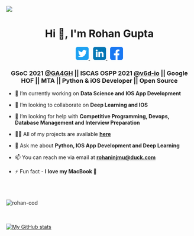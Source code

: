 ![](https://komarev.com/ghpvc/?username=Rohan-cod&style=plastic)
<h1 align="center">Hi 👋, I'm Rohan Gupta</h1>
<p align="center">
<a href="https://twitter.com/rohan_cod" rel="nofollow">
  <img alt="guilyx | Twitter" width="35px" src="https://github.com/edent/SuperTinyIcons/blob/master/images/svg/twitter.svg" data-canonical-src="https://image.flaticon.com/icons/svg/2111/2111703.svg" style="max-width:100%;">
</a>
&nbsp;
<a href="https://www.linkedin.com/in/rohang4837b4124/" rel="nofollow">
  <img alt="guilyx's LinkdeIN" width="35px" src="https://github.com/edent/SuperTinyIcons/blob/master/images/svg/linkedin.svg" data-canonical-src="https://image.flaticon.com/icons/svg/2111/2111465.svg" style="max-width:100%;">
</a>
&nbsp;
<a href="https://www.facebook.com/rohaninjmu" rel="nofollow">
  <img alt="guilyx's Facebook" width="35px" src="https://github.com/edent/SuperTinyIcons/blob/master/images/svg/facebook.svg" data-canonical-src="https://image.flaticon.com/icons/svg/2111/2111342.svg" style="max-width:100%;">
</a>
</p>
<h3 align="center">GSoC 2021 <a href="https://github.com/ga4gh"><b>@GA4GH</b></a> || ISCAS OSPP 2021 <a href="https://github.com/v6d-io"><b>@v6d-io</b></a> || Google HOF || MTA || Python & iOS Developer || Open Source</h3>


- 🔭 I’m currently working on **Data Science and IOS App Development**

- 👯 I’m looking to collaborate on **Deep Learning and IOS**

- 🤝 I’m looking for help with **Competitive Programming, Devops, Database Management and Interview Preparation**

- 👨‍💻 All of my projects are available [**here**](https://github.com/Rohan-cod?tab=repositories&q=&type=source&language=)

- 💬 Ask me about **Python, IOS App Development and Deep Learning**

- 📫 You can reach me via email at **rohaninjmu@duck.com**

- ⚡ Fun fact - **I love my MacBook **
<br>
&nbsp;

<p>
<p><img align="left" src="https://github-profile-trophy.vercel.app/?username=Rohan-cod&theme=onedark" alt="rohan-cod" /></p>
<br>
<br>
&nbsp;

[![My GitHub stats](https://github-readme-stats.vercel.app/api?username=Rohan-cod&show_icons=true&theme=radical)](https://github.com/anuraghazra/github-readme-stat)


<!-- 
<p align="left"><img src="https://github.com/Rohan-cod/GitHub-Stats-Rohan-cod/blob/master/generated/overview.svg" alt="rohan-cod" /></p>
<p align="left"><img src="https://github.com/Rohan-cod/GitHub-Stats-Rohan-cod/blob/master/generated/languages.svg" alt="rohan-cod" /></p>
</>
&nbsp;
<p></p>
<br> -->

